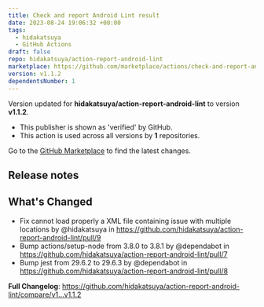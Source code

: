 ```yaml
---
title: Check and report Android Lint result
date: 2023-08-24 19:06:32 +00:00
tags:
  - hidakatsuya
  - GitHub Actions
draft: false
repo: hidakatsuya/action-report-android-lint
marketplace: https://github.com/marketplace/actions/check-and-report-android-lint-result
version: v1.1.2
dependentsNumber: 1
---
```



Version updated for **hidakatsuya/action-report-android-lint** to version **v1.1.2**.
- This publisher is shown as 'verified' by GitHub.
- This action is used across all versions by **1** repositories.

Go to the [GitHub Marketplace](https://github.com/marketplace/actions/check-and-report-android-lint-result) to find the latest changes.

## Release notes

## What's Changed
* Fix cannot load properly a XML file containing issue with multiple locations by @hidakatsuya in https://github.com/hidakatsuya/action-report-android-lint/pull/9
* Bump actions/setup-node from 3.8.0 to 3.8.1 by @dependabot in https://github.com/hidakatsuya/action-report-android-lint/pull/7
* Bump jest from 29.6.2 to 29.6.3 by @dependabot in https://github.com/hidakatsuya/action-report-android-lint/pull/8


**Full Changelog**: https://github.com/hidakatsuya/action-report-android-lint/compare/v1...v1.1.2

